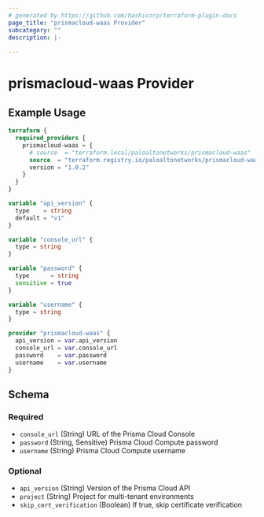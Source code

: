 ```yaml
---
# generated by https://github.com/hashicorp/terraform-plugin-docs
page_title: "prismacloud-waas Provider"
subcategory: ""
description: |-
  
---
```


# prismacloud-waas Provider



## Example Usage

```terraform
terraform {
  required_providers {
    prismacloud-waas = {
      # source  = "terraform.local/paloaltonetworks/prismacloud-waas"
      source  = "terraform.registry.io/paloaltonetworks/prismacloud-waas"
      version = "1.0.2"
    }
  }
}

variable "api_version" {
  type    = string
  default = "v1"
}

variable "console_url" {
  type = string
}

variable "password" {
  type      = string
  sensitive = true
}

variable "username" {
  type = string
}

provider "prismacloud-waas" {
  api_version = var.api_version
  console_url = var.console_url
  password    = var.password
  username    = var.username
}
```

<!-- schema generated by tfplugindocs -->
## Schema

### Required

- `console_url` (String) URL of the Prisma Cloud Console
- `password` (String, Sensitive) Prisma Cloud Compute password
- `username` (String) Prisma Cloud Compute username

### Optional

- `api_version` (String) Version of the Prisma Cloud API
- `project` (String) Project for multi-tenant environments
- `skip_cert_verification` (Boolean) If true, skip certificate verification
